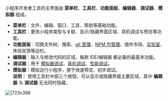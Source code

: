 小程序开发者工具的主界面由 **菜单栏**、**工具栏**、**功能面板**、**编辑器**、**调试器**、**模拟器** 组成。

- **菜单栏**：文件、编辑、窗口、工具、帮助等基础功能。
- **工具栏**：更改小程序类型与关联、显示/隐藏界面区域、真机调试与预览等功能。
- **功能面板**：切换文件树、搜索、[git 管理](https://opendocs.alipay.com/mini/ide/git-manager)、[NPM 包管理](https://opendocs.alipay.com/mini/ide/npm-manage)、插件市场、[实验室](https://opendocs.alipay.com/mini/ide/pretest)、体验反馈等边栏。
- **编辑器**：输入与修改代码的区域，每款 IDE/编辑器 都必备的最基本功能。
- **调试器**：用于 [模拟器调试](https://opendocs.alipay.com/mini/ide/debug#%E6%A8%A1%E6%8B%9F%E5%99%A8)、[真机调试](https://opendocs.alipay.com/mini/ide/remote-debug)、[性能调试](https://opendocs.alipay.com/mini/ide/performance)。
- **模拟器**：模拟运行小程序，便于快速预览、初步调试。<br />
**说明：** 使用工具栏中部三个按钮，可以显示或隐藏界面主要区域，其中 **编辑器** 与 **调试器** 无法同时隐藏。

![|723x396](https://mdn.alipayobjects.com/afts/img/A*0LCpTKvd7h0AAAAAAAAAAAAAAa8wAA/original?bz=openpt_doc&t=0tyzLX5jFxQlDmu2RmG8FAAAAABkMK8AAAAA#align=left&display=inline&height=1095&margin=%5Bobject%20Object%5D&originHeight=1095&originWidth=2000&status=done&style=none&width=2000)
